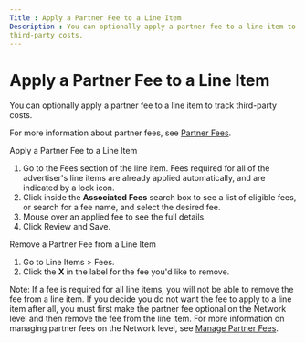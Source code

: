 ```yaml
---
Title : Apply a Partner Fee to a Line Item
Description : You can optionally apply a partner fee to a line item to track
third-party costs.
---
```



# Apply a Partner Fee to a Line Item



You can optionally apply a partner fee to a line item to track
third-party costs.

For more information about partner fees, see
<a href="partner-fees.html" class="xref">Partner Fees</a>.

Apply a Partner Fee to a Line Item

1.  Go to the Fees section of the line
    item. Fees required for all of the advertiser's line items are
    already applied automatically, and are indicated by a lock icon.
2.  Click inside the **Associated Fees** search box to see a list of
    eligible fees, or search for a fee name, and select the desired fee.
3.  Mouse over an applied fee to see the full details.
4.  Click Review and Save.

Remove a Partner Fee from a Line Item

1.  Go to Line
    Items  \>  Fees.
2.  Click the **X** in the label for the fee you'd like to remove.



Note: If a fee is required for all line
items, you will not be able to remove the fee from a line item. If you
decide you do not want the fee to apply to a line item after all, you
must first make the partner fee optional on the
Network level and then remove the fee from the
line item. For more information on managing partner fees on the
Network level, see
<a href="manage-partner-fees.html" class="xref">Manage Partner Fees</a>.






